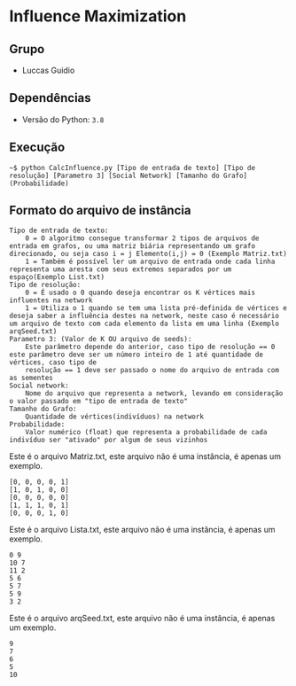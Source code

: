 # Influence Maximization

## Grupo

- Luccas Guidio

## Dependências

- Versão do Python: `3.8`

## Execução

    ~$ python CalcInfluence.py [Tipo de entrada de texto] [Tipo de resolução] [Parametro 3] [Social Network] [Tamanho do Grafo] (Probabilidade)

## Formato do arquivo de instância

    Tipo de entrada de texto: 
		0 = O algoritmo consegue transformar 2 tipos de arquivos de entrada em grafos, ou uma matriz biária representando um grafo direcionado, ou seja caso i = j Elemento(i,j) = 0 (Exemplo Matriz.txt)
		1 = Também é possível ler um arquivo de entrada onde cada linha representa uma aresta com seus extremos separados por um espaço(Exemplo List.txt)
	Tipo de resolução:
		0 = É usado o 0 quando deseja encontrar os K vértices mais influentes na network
		1 = Utiliza o 1 quando se tem uma lista pré-definida de vértices e deseja saber a influência destes na network, neste caso é necessário um arquivo de texto com cada elemento da lista em uma linha (Exemplo arqSeed.txt)
	Parametro 3: (Valor de K OU arquivo de seeds):
		Este parâmetro depende do anterior, caso tipo de resolução == 0 este parâmetro deve ser um número inteiro de 1 até quantidade de vértices, caso tipo de 
		resolução == 1 deve ser passado o nome do arquivo de entrada com as sementes
	Social network:
		Nome do arquivo que representa a network, levando em consideração o valor passado em "tipo de entrada de texto"
	Tamanho do Grafo:
		Quantidade de vértices(indivíduos) na network
	Probabilidade:
		Valor numérico (float) que representa a probabilidade de cada indivíduo ser "ativado" por algum de seus vizinhos
 

Este é o arquivo Matriz.txt, este arquivo não é
uma instância, é apenas um exemplo. 

    [0, 0, 0, 0, 1]
    [1, 0, 1, 0, 0]
    [0, 0, 0, 0, 0]
    [1, 1, 1, 0, 1]
    [0, 0, 0, 1, 0]

Este é o arquivo Lista.txt, este arquivo não é
uma instância, é apenas um exemplo. 

    0 9
    10 7
    11 2
    5 6
    5 7
    5 9
    3 2

Este é o arquivo arqSeed.txt, este arquivo não é
uma instância, é apenas um exemplo. 

    9
    7
    6
    5
    10





